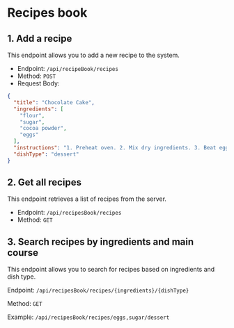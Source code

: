 # Recipes book

## 1. Add a recipe

This endpoint allows you to add a new recipe to the system.

- Endpoint: `/api/recipeBook/recipes`
- Method: `POST`
- Request Body:

```json
{
  "title": "Chocolate Cake",
  "ingredients": [
    "flour",
    "sugar",
    "cocoa powder",
    "eggs"
  ],
  "instructions": "1. Preheat oven. 2. Mix dry ingredients. 3. Beat eggs and add melted butter and vanilla. 4. Combine wet and dry mixtures. 5. Bake until done.",
  "dishType": "dessert"
}
```

## 2. Get all recipes

This endpoint retrieves a list of recipes from the server.

- Endpoint: `/api/recipesBook/recipes`
- Method: `GET`

## 3. Search recipes by ingredients and main course

This endpoint allows you to search for recipes based on ingredients and dish type.

Endpoint: `/api/recipesBook/recipes/{ingredients}/{dishType}`

Method: `GET`

Example: `/api/recipesBook/recipes/eggs,sugar/dessert`